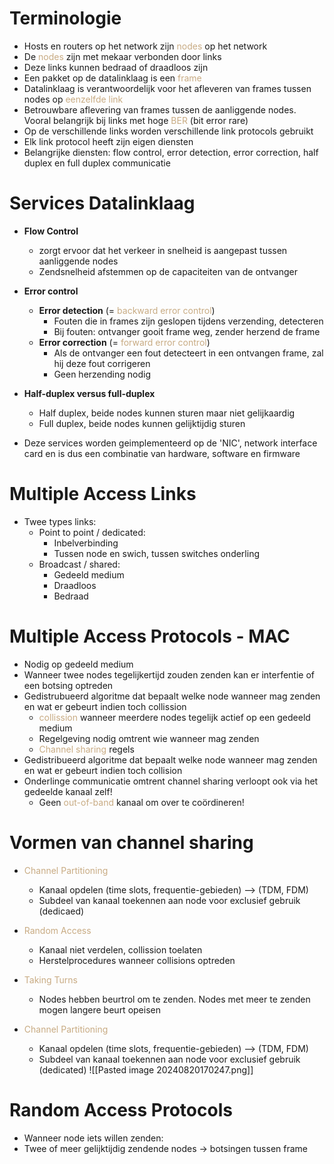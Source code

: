 # Terminologie
- Hosts en routers op het network zijn <span style="color:#c8ab83;">nodes</span> op het network
- De <span style="color:#c8ab83;">nodes</span> zijn met mekaar verbonden door links
- Deze links kunnen bedraad of draadloos zijn
- Een pakket op de datalinklaag is een <span style="color:#c8ab83;">frame</span>
- Datalinklaag is verantwoordelijk voor het afleveren van frames tussen nodes op <span style="color:#c8ab83;">eenzelfde link</span>
- Betrouwbare aflevering van frames tussen de aanliggende nodes. Vooral belangrijk bij links met hoge <span style="color:#c8ab83;">BER</span> (bit error rare)
- Op de verschillende links worden verschillende link protocols gebruikt
- Elk link protocol heeft zijn eigen diensten
- Belangrijke diensten: flow control, error detection, error correction, half duplex en full duplex communicatie

# Services Datalinklaag
- **Flow Control**
	- zorgt ervoor dat het verkeer in snelheid is aangepast tussen aanliggende nodes
	- Zendsnelheid afstemmen op de capaciteiten van de ontvanger
- **Error control**
	- **Error detection** (= <span style="color:#c8ab83;">backward error control</span>)
		- Fouten die in frames zijn geslopen tijdens verzending, detecteren
		- Bij fouten: ontvanger gooit frame weg, zender herzend de frame
	- **Error correction** (= <span style="color:#c8ab83;">forward error control</span>)
		- Als de ontvanger een fout detecteert in een ontvangen frame, zal hij deze fout corrigeren
		- Geen herzending nodig
- **Half-duplex versus full-duplex**
	- Half duplex, beide nodes kunnen sturen maar niet gelijkaardig
	- Full duplex, beide nodes kunnen gelijktijdig sturen

- Deze services worden geimplementeerd op de 'NIC', network interface card en is dus een combinatie van hardware, software en firmware

# Multiple Access Links
- Twee types links:
	- Point to point / dedicated:
		- Inbelverbinding
		- Tussen node en swich, tussen switches onderling
	- Broadcast / shared:
		- Gedeeld medium
		- Draadloos
		- Bedraad

# Multiple Access Protocols - MAC
- Nodig op gedeeld medium
- Wanneer twee nodes tegelijkertijd zouden zenden kan er interfentie of een botsing optreden
- Gedistrubueerd algoritme dat bepaalt welke node wanneer mag zenden en wat er gebeurt indien toch collission
	- <span style="color:#c8ab83;">collission</span> wanneer meerdere nodes tegelijk actief op een gedeeld medium
	- Regelgeving nodig omtrent wie wanneer mag zenden
	- <span style="color:#c8ab83;">Channel sharing</span> regels
- Gedistribueerd algoritme dat bepaalt welke node wanneer mag zenden en wat er gebeurt indien toch collision
- Onderlinge communicatie omtrent channel sharing verloopt ook via het gedeelde kanaal zelf!
	- Geen <span style="color:#c8ab83;">out-of-band</span> kanaal om over te coördineren!

# Vormen van channel sharing
- <span style="color:#c8ab83;">Channel Partitioning</span>
	- Kanaal opdelen (time slots, frequentie-gebieden) --> (TDM, FDM)
	- Subdeel van kanaal toekennen aan node voor exclusief gebruik (dedicaed)
- <span style="color:#c8ab83;">Random Access</span>
	- Kanaal niet verdelen, collission toelaten
	- Herstelprocedures wanneer collisions optreden
- <span style="color:#c8ab83;">Taking Turns</span>
	- Nodes hebben beurtrol om te zenden. Nodes met meer te zenden mogen langere beurt opeisen


- <span style="color:#c8ab83;">Channel Partitioning</span>
	- Kanaal opdelen (time slots, frequentie-gebieden) --> (TDM, FDM)
	- Subdeel van kanaal toekennen aan node voor exclusief gebruik (dedicated)
![[Pasted image 20240820170247.png]]

# Random Access Protocols
- Wanneer node iets willen zenden:
- Twee of meer gelijktijdig zendende nodes -> botsingen tussen frame